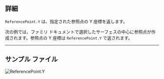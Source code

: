 ## 詳細
`ReferencePoint.Y` は、指定された参照点の Y 座標を返します。

次の例では、ファミリ ドキュメントで選択したサーフェスの中心に参照点が作成されます。参照点の Y 座標は `ReferencePoint.Y` で返されます。

___
## サンプル ファイル

![ReferencePoint.Y](./Revit.Elements.ReferencePoint.Y_img.jpg)
